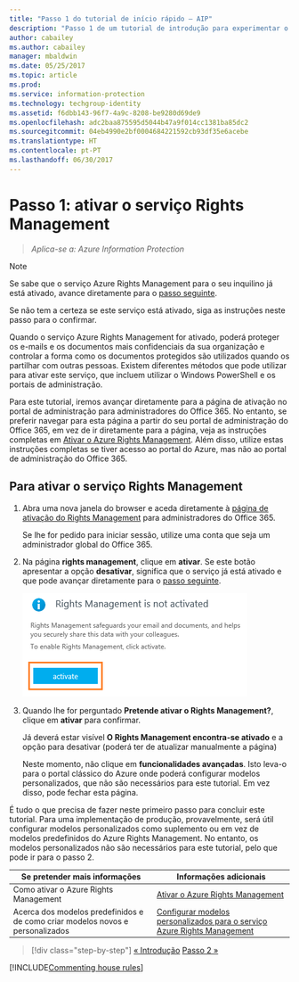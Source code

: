 ```yaml
---
title: "Passo 1 do tutorial de início rápido – AIP"
description: "Passo 1 de um tutorial de introdução para experimentar o Azure Information Protection rapidamente – Ativar o serviço Azure Rights Management."
author: cabailey
ms.author: cabailey
manager: mbaldwin
ms.date: 05/25/2017
ms.topic: article
ms.prod: 
ms.service: information-protection
ms.technology: techgroup-identity
ms.assetid: f6dbb143-96f7-4a9c-8208-be9280d69de9
ms.openlocfilehash: adc2baa875595d5044b47a9f014cc1381ba85dc2
ms.sourcegitcommit: 04eb4990e2bf0004684221592cb93df35e6acebe
ms.translationtype: HT
ms.contentlocale: pt-PT
ms.lasthandoff: 06/30/2017
---
```

<a id="step-1-activate-the-rights-management-service" class="xliff"></a>

# Passo 1: ativar o serviço Rights Management
 
>*Aplica-se a: Azure Information Protection*

> [!NOTE]
>Se sabe que o serviço Azure Rights Management para o seu inquilino já está ativado, avance diretamente para o [passo seguinte](infoprotect-tutorial-step2.md). 
>
>Se não tem a certeza se este serviço está ativado, siga as instruções neste passo para o confirmar.

Quando o serviço Azure Rights Management for ativado, poderá proteger os e-mails e os documentos mais confidenciais da sua organização e controlar a forma como os documentos protegidos são utilizados quando os partilhar com outras pessoas. Existem diferentes métodos que pode utilizar para ativar este serviço, que incluem utilizar o Windows PowerShell e os portais de administração.

Para este tutorial, iremos avançar diretamente para a página de ativação no portal de administração para administradores do Office 365. No entanto, se preferir navegar para esta página a partir do seu portal de administração do Office 365, em vez de ir diretamente para a página, veja as instruções completas em [Ativar o Azure Rights Management](../deploy-use/activate-service.md). Além disso, utilize estas instruções completas se tiver acesso ao portal do Azure, mas não ao portal de administração do Office 365.

<a id="to-activate-the-rights-management-service" class="xliff"></a>

## Para ativar o serviço Rights Management

1. Abra uma nova janela do browser e aceda diretamente à [página de ativação do Rights Management](https://account.activedirectory.windowsazure.com/RmsOnline/Manage.aspx) para administradores do Office 365.
    
    Se lhe for pedido para iniciar sessão, utilize uma conta que seja um administrador global do Office 365.

2. Na página **rights management**, clique em **ativar**. Se este botão apresentar a opção **desativar**, significa que o serviço já está ativado e que pode avançar diretamente para o [passo seguinte](infoprotect-tutorial-step2.md). 

    ![Passo 1 do tutorial de início rápido do Azure Information Protection – ativar o serviço](../media/info-protect-activate.png)

3. Quando lhe for perguntado **Pretende ativar o Rights Management?**, clique em **ativar** para confirmar.

    Já deverá estar visível **O Rights Management encontra-se ativado** e a opção para desativar (poderá ter de atualizar manualmente a página)

    Neste momento, não clique em **funcionalidades avançadas**. Isto leva-o para o portal clássico do Azure onde poderá configurar modelos personalizados, que não são necessários para este tutorial. Em vez disso, pode fechar esta página.

É tudo o que precisa de fazer neste primeiro passo para concluir este tutorial. Para uma implementação de produção, provavelmente, será útil configurar modelos personalizados como suplemento ou em vez de modelos predefinidos do Azure Rights Management. No entanto, os modelos personalizados não são necessários para este tutorial, pelo que pode ir para o passo 2.

|Se pretender mais informações|Informações adicionais|
|--------------------------------|--------------------------|
|Como ativar o Azure Rights Management|[Ativar o Azure Rights Management](../deploy-use/activate-service.md)|
|Acerca dos modelos predefinidos e de como criar modelos novos e personalizados|[Configurar modelos personalizados para o serviço Azure Rights Management](../deploy-use/configure-custom-templates.md)|

>[!div class="step-by-step"]
[&#171; Introdução](infoprotect-quick-start-tutorial.md)
[Passo 2 &#187;](infoprotect-tutorial-step2.md)

[!INCLUDE[Commenting house rules](../includes/houserules.md)]
